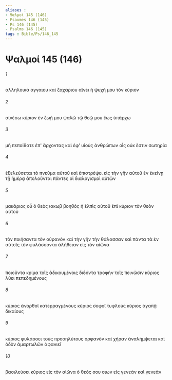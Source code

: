 ```yaml
---
aliases : 
- Ψαλμοί 145 (146)
- Psaumes 146 (145)
- Ps 146 (145)
- Psalms 146 (145)
tags : Bible/Ps/146_145
---
```


# Ψαλμοί 145 (146)

###### 1
αλληλουια αγγαιου καὶ ζαχαριου αἴνει ἡ ψυχή μου τὸν κύριον
###### 2
αἰνέσω κύριον ἐν ζωῇ μου ψαλῶ τῷ θεῷ μου ἕως ὑπάρχω
###### 3
μὴ πεποίθατε ἐπ' ἄρχοντας καὶ ἐφ' υἱοὺς ἀνθρώπων οἷς οὐκ ἔστιν σωτηρία
###### 4
ἐξελεύσεται τὸ πνεῦμα αὐτοῦ καὶ ἐπιστρέψει εἰς τὴν γῆν αὐτοῦ ἐν ἐκείνῃ τῇ ἡμέρᾳ ἀπολοῦνται πάντες οἱ διαλογισμοὶ αὐτῶν
###### 5
μακάριος οὗ ὁ θεὸς ιακωβ βοηθός ἡ ἐλπὶς αὐτοῦ ἐπὶ κύριον τὸν θεὸν αὐτοῦ
###### 6
τὸν ποιήσαντα τὸν οὐρανὸν καὶ τὴν γῆν τὴν θάλασσαν καὶ πάντα τὰ ἐν αὐτοῖς τὸν φυλάσσοντα ἀλήθειαν εἰς τὸν αἰῶνα
###### 7
ποιοῦντα κρίμα τοῖς ἀδικουμένοις διδόντα τροφὴν τοῖς πεινῶσιν κύριος λύει πεπεδημένους
###### 8
κύριος ἀνορθοῖ κατερραγμένους κύριος σοφοῖ τυφλούς κύριος ἀγαπᾷ δικαίους
###### 9
κύριος φυλάσσει τοὺς προσηλύτους ὀρφανὸν καὶ χήραν ἀναλήμψεται καὶ ὁδὸν ἁμαρτωλῶν ἀφανιεῖ
###### 10
βασιλεύσει κύριος εἰς τὸν αἰῶνα ὁ θεός σου σιων εἰς γενεὰν καὶ γενεάν

